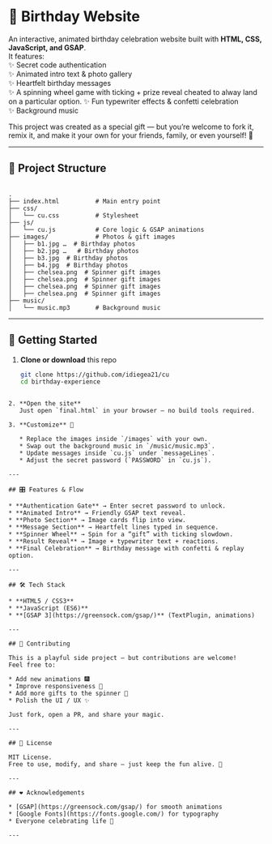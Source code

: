 # 🎉 Birthday Website  

An interactive, animated birthday celebration website built with **HTML, CSS, JavaScript, and GSAP**.  
It features:  
✨ Secret code authentication  
✨ Animated intro text & photo gallery  
✨ Heartfelt birthday messages  
✨ A spinning wheel game with ticking + prize reveal cheated to alway land on a particular option.
✨ Fun typewriter effects & confetti celebration  
✨ Background music  

This project was created as a special gift — but you’re welcome to fork it, remix it, and make it your own for your friends, family, or even yourself! 🥳  

---

## 📂 Project Structure  

```

.
├── index.html          # Main entry point
├── css/
│   └── cu.css          # Stylesheet
├── js/
│   └── cu.js           # Core logic & GSAP animations
├── images/             # Photos & gift images
│   ├── b1.jpg …  # Birthday photos
│   ├── b2.jpg …   # Birthday photos
│   ├── b3.jpg  # Birthday photos
│   ├── b4.jpg  # Birthday photos
│   ├── chelsea.png  # Spinner gift images
│   ├── chelsea.png  # Spinner gift images
│   ├── chelsea.png  # Spinner gift images
│   ├── chelsea.png  # Spinner gift images
├── music/
│   └── music.mp3       # Background music

````

---

## 🚀 Getting Started  

1. **Clone or download** this repo  
   ```bash
   git clone https://github.com/idiegea21/cu
   cd birthday-experience
````

2. **Open the site**
   Just open `final.html` in your browser — no build tools required.

3. **Customize** 🎨

   * Replace the images inside `/images` with your own.
   * Swap out the background music in `/music/music.mp3`.
   * Update messages inside `cu.js` under `messageLines`.
   * Adjust the secret password (`PASSWORD` in `cu.js`).

---

## 🎛 Features & Flow

* **Authentication Gate** → Enter secret password to unlock.
* **Animated Intro** → Friendly GSAP text reveal.
* **Photo Section** → Image cards flip into view.
* **Message Section** → Heartfelt lines typed in sequence.
* **Spinner Wheel** → Spin for a “gift” with ticking slowdown.
* **Result Reveal** → Image + typewriter text + reactions.
* **Final Celebration** → Birthday message with confetti & replay option.

---

## 🛠 Tech Stack

* **HTML5 / CSS3**
* **JavaScript (ES6)**
* **[GSAP 3](https://greensock.com/gsap/)** (TextPlugin, animations)

---

## 🤝 Contributing

This is a playful side project — but contributions are welcome!
Feel free to:

* Add new animations 🎆
* Improve responsiveness 📱
* Add more gifts to the spinner 🎁
* Polish the UI / UX ✨

Just fork, open a PR, and share your magic.

---

## 📜 License

MIT License.
Free to use, modify, and share — just keep the fun alive. 🎂

---

## ❤️ Acknowledgements

* [GSAP](https://greensock.com/gsap/) for smooth animations
* [Google Fonts](https://fonts.google.com/) for typography
* Everyone celebrating life 🎉

---
